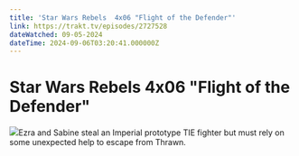 ```yaml
---
title: 'Star Wars Rebels  4x06 "Flight of the Defender"' 
link: https://trakt.tv/episodes/2727528
dateWatched: 09-05-2024
dateTime: 2024-09-06T03:20:41.000000Z
---
```

# Star Wars Rebels  4x06 "Flight of the Defender"

![](https://walter-r2.trakt.tv/images/episodes/002/727/528/screenshots/thumb/7d98b99118.jpg)Ezra and Sabine steal an Imperial prototype TIE fighter but must rely on some unexpected help to escape from Thrawn.